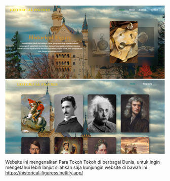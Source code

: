 ![image alt](https://github.com/boyzfire09/Historical-figures-web/blob/a6011ae7a22b2a6a75254c0cbc176fc5b538824e/Screenshot%20(865).png)
![image alt](https://github.com/boyzfire09/Historical-figures-web/blob/8bc8cb089904386a4d23fe5d954b44ddebce53af/Screenshot%20(866).png)

Website ini mengenalkan Para Tokoh Tokoh di berbagai Dunia, untuk ingin mengetahui lebih lanjut silahkan saja kunjungin website di bawah ini :
https://historical-figuress.netlify.app/
